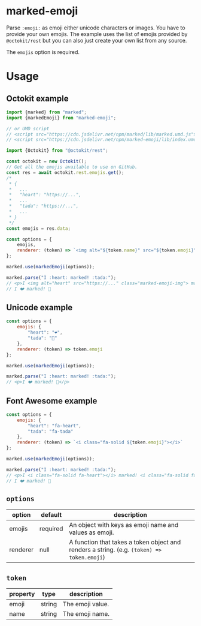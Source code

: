 # marked-emoji
Parse `:emoji:` as emoji either unicode characters or images. You have to provide your own emojis. The example uses the list of emojis provided by `@octokit/rest` but you can also just create your own list from any source.

The `emojis` option is required.

# Usage

## Octokit example

```js
import {marked} from "marked";
import {markedEmoji} from "marked-emoji";

// or UMD script
// <script src="https://cdn.jsdelivr.net/npm/marked/lib/marked.umd.js"></script>
// <script src="https://cdn.jsdelivr.net/npm/marked-emoji/lib/index.umd.js"></script>

import {Octokit} from "@octokit/rest";

const octokit = new Octokit();
// Get all the emojis available to use on GitHub.
const res = await octokit.rest.emojis.get();
/*
 * {
 *   ...
 *   "heart": "https://...",
 *   ...
 *   "tada": "https://...",
 *   ...
 * }
 */
const emojis = res.data;

const options = {
	emojis,
	renderer: (token) => `<img alt="${token.name}" src="${token.emoji}" class="marked-emoji-img">`
};

marked.use(markedEmoji(options));

marked.parse("I :heart: marked! :tada:");
// <p>I <img alt="heart" src="https://..." class="marked-emoji-img"> marked! <img alt="tada" src="https://..." class="marked-emoji-img"></p>
// I ❤️ marked! 🎉
```

## Unicode example

```js
const options = {
	emojis: {
		"heart": "❤️",
		"tada": "🎉"
	},
	renderer: (token) => token.emoji
};

marked.use(markedEmoji(options));

marked.parse("I :heart: marked! :tada:");
// <p>I ❤️ marked! 🎉</p>
```

## Font Awesome example

```js
const options = {
	emojis: {
		"heart": "fa-heart",
		"tada": "fa-tada"
	},
	renderer: (token) => `<i class="fa-solid ${token.emoji}"></i>`
};

marked.use(markedEmoji(options));

marked.parse("I :heart: marked! :tada:");
// <p>I <i class="fa-solid fa-heart"></i> marked! <i class="fa-solid fa-tada"></i></p>
// I ❤️ marked! 🎉
```

## `options`

| option | default | description |
|--------|---------|-------------|
| emojis | required | An object with keys as emoji name and values as emoji. |
| renderer | null | A function that takes a token object and renders a string. (e.g. `(token) => token.emoji`) |

## `token`

| property | type | description |
|----------|------|-------------|
| emoji | string | The emoji value. |
| name | string | The emoji name. |
